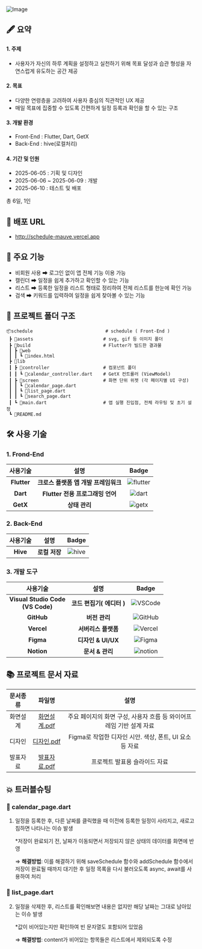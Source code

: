 ![Image](https://github.com/user-attachments/assets/70cd1ff6-b9e7-4107-a7fe-84a4b641afae)

## 🖋 요약

#### 1. **주제**

- 사용자가 자신의 하루 계획을 설정하고 실천하기 위해 목표 달성과 습관 형성을 자연스럽게 유도하는 공간 제공

#### 2. **목표**

- 다양한 연령층을 고려하여 사용자 중심의 직관적인 UX 제공
- 매일 목표에 집중할 수 있도록 간편하게 일정 등록과 확인을 할 수 있는 구조

#### 3. **개발 환경**

- Front-End : Flutter, Dart, GetX
- Back-End : hive(로컬처리)

#### 4. **기간 및 인원**

- 2025-06-05 : 기획 및 디자인
- 2025-06-06 ~ 2025-06-09 : 개발
- 2025-06-10 : 테스트 및 배포

총 6일, 1인


## 🔗 배포 URL

- http://schedule-mauve.vercel.app


## 📌 주요 기능

- 비회원 사용 ➡ 로그인 없이 앱 전체 기능 이용 가능
- 캘린더 ➡ 일정을 쉽게 추가하고 확인할 수 있는 기능
- 리스트 ➡ 등록한 일정을 리스트 형태로 정리하여 전체 리스트를 한눈에 확인 가능
- 검색 ➡ 키워드를 입력하여 일정을 쉽게 찾아볼 수 있는 기능


## 💼 프로젝트 폴더 구조

```
📦schedule                           # schedule ( Front-End )
 ┣ 📂assets                          # svg, gif 등 이미지 폴더
 ┣ 📂build                           # Flutter가 빌드한 결과물
 ┃ ┣ 📂web
 ┃ ┃ ┗ 📜index.html
 ┣ 📂lib
 ┃ ┣ 📂controller                    # 컴포넌트 폴더
 ┃ ┃ ┗ 📜calendar_controller.dart    # GetX 컨트롤러 (ViewModel)
 ┃ ┣ 📂screen                        # 화면 단위 위젯 (각 페이지별 UI 구성)
 ┃ ┃ ┗ 📜calendar_page.dart
 ┃ ┃ ┗ 📜list_page.dart
 ┃ ┃ ┗ 📜search_page.dart
 ┃ ┗ 📜main.dart                     # 앱 실행 진입점, 전체 라우팅 및 초기 설정
 ┗ 📜README.md
```

## 🛠️ 사용 기술

### 1. Frond-End

| 사용기술 | 설명 |Badge |
| :---:| :---: | :---: |
| **Flutter** | **크로스 플랫폼 앱 개발 프레임워크** |![flutter](https://img.shields.io/badge/flutter-02569B?style=flat-square&logo=flutter&logoColor=white)|
| **Dart** | **Flutter 전용 프로그래밍 언어** |![dart](https://img.shields.io/badge/dart-0175C2?style=flat-square&logo=dart&logoColor=white)|
| **GetX** | **상태 관리** |![getx](https://img.shields.io/badge/getx-8A2BE2?style=flat-square&logo=getx&logoColor=white)|

### 2. Back-End

| 사용기술 | 설명 | Badge |
| :---:| :---: | :---: |
| **Hive** | **로컬 저장** |![hive](https://img.shields.io/badge/Hive-using%20Flutter-02569B?style=flat-square&logo=flutter&logoColor=white)|

### 3. 개발 도구

|사용기술 | 설명 | Badge | 
|:---:| :---: |:---: |
| **Visual Studio Code<br>(VS Code)** | **코드 편집기( 에디터 )** |![VSCode](https://img.shields.io/badge/VSCode-007ACC?style=flat-square&logo=data:image/svg+xml;base64,PHN2ZyB3aWR0aD0iMzIiIGhlaWdodD0iMzIiIHZpZXdCb3g9IjAgMCAzMiAzMiIgZmlsbD0ibm9uZSIgeG1sbnM9Imh0dHA6Ly93d3cudzMub3JnLzIwMDAvc3ZnIj4KPHBhdGggZD0iTTI0LjAwMyAyTDEyIDEzLjMwM0w0Ljg0IDhMMiAxMEw4Ljc3MiAxNkwyIDIyTDQuODQgMjRMMTIgMTguNzAyTDI0LjAwMyAzMEwzMCAyNy4wODdWNC45MTNMMjQuMDAzIDJaTTI0IDkuNDM0VjIyLjU2NkwxNS4yODkgMTZMMjQgOS40MzRaIiBmaWxsPSJ3aGl0ZSIvPgo8L3N2Zz4K&logoColor=white) |
| **GitHub** | **버전 관리** |![GitHub](https://img.shields.io/badge/GitHub-181717?style=flat-square&logo=GitHub&logoColor=white)| 
| **Vercel** | **서버리스 플랫폼** |![Vercel](https://img.shields.io/badge/Vercel-000000?style=flat-square&logo=vercel&logoColor=white)|
| **Figma** | **디자인 & UI/UX**|![Figma](https://img.shields.io/badge/Figma-F24E1E?style=flat-square&logo=Figma&logoColor=white) |
| **Notion** | **문서 & 관리** |![notion](https://img.shields.io/badge/Notion-000000?style=flat-square&logo=notion&logoColor=white)| 


## 📚 프로젝트 문서 자료

| 문서종류 | 파일명 | 설명 |
| :---:| :---: | :---: |
| 화면설계 | [화면설계.pdf](https://github.com/yeonhee001/schedule/blob/main/work/%EC%9D%BC%EC%A0%95%EA%B4%80%EB%A6%AC_%ED%94%8C%EB%9E%9C%EC%9E%87_01%EC%99%80%EC%9D%B4%EC%96%B4%ED%94%84%EB%A0%88%EC%9E%84.pdf) | 주요 페이지의 화면 구성, 사용자 흐름 등 와이어프레임 기반 설계 자료 |
| 디자인 | [디자인.pdf](https://github.com/yeonhee001/schedule/blob/main/work/%EC%9D%BC%EC%A0%95%EA%B4%80%EB%A6%AC_%ED%94%8C%EB%9E%9C%EC%9E%87_02%EB%94%94%EC%9E%90%EC%9D%B8.pdf) | Figma로 작업한 디자인 시안. 색상, 폰트, UI 요소 등 자료 |
| 발표자료 | [발표자료.pdf](https://github.com/yeonhee001/schedule/blob/main/work/%EC%9D%BC%EC%A0%95%EA%B4%80%EB%A6%AC_%ED%94%8C%EB%9E%9C%EC%9E%87_03PPT.pdf) | 프로젝트 발표용 슬라이드 자료 |


## 💥 트러블슈팅

### 📌 calendar_page.dart

 1. 일정을 등록한 후, 다른 날짜를 클릭했을 때 이전에 등록한 일정이 사라지고, 새로고침하면 나타나는 이슈 발생

    *저장이 완료되기 전, 날짜가 이동되면서 저장되지 않은 상태의 데이터를 화면에 반영 <br>
    
    ⇒ **해결방법**: 이를 해결하기 위해 saveSchedule 함수와 addSchedule 함수에서 저장이 완료될 때까지 대기한 후 일정 목록을 다시 불러오도록 async, await를 사용하여 처리


### 📌 list_page.dart

 2. 일정을 삭제한 후, 리스트를 확인해보면 내용은 없지만 해당 날짜는 그대로 남아있는 이슈 발생

    *값이 비어있는지만 확인하여 빈 문자열도 포함되어 있었음 <br>
    
    ⇒ **해결방법**: content가 비어있는 항목들은 리스트에서 제외되도록 수정

